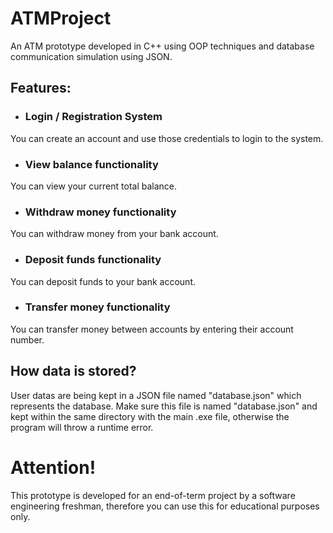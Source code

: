 # ATMProject

An ATM prototype developed in C++ using OOP techniques and database communication simulation using JSON.

## Features:

* ### Login / Registration System

You can create an account and use those credentials to login to the system.

* ### View balance functionality

You can view your current total balance.

* ### Withdraw money functionality

You can withdraw money from your bank account.

* ### Deposit funds functionality

You can deposit funds to your bank account.

* ### Transfer money functionality

You can transfer money between accounts by entering their account number.

## How data is stored?

User datas are being kept in a JSON file named "database.json" which represents the database. Make sure this file is named "database.json" and kept within the same directory with the main .exe file, otherwise the program will throw a runtime error.

# Attention!

This prototype is developed for an end-of-term project by a software engineering freshman, therefore you can use this for educational purposes only.
